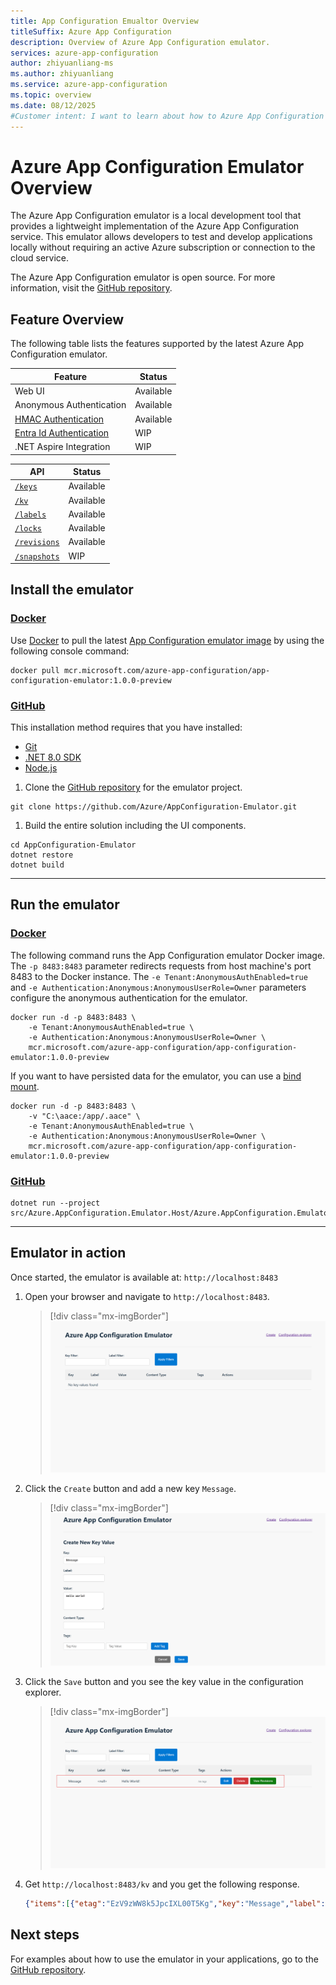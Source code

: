```yaml
---
title: App Configuration Emualtor Overview
titleSuffix: Azure App Configuration
description: Overview of Azure App Configuration emulator.
services: azure-app-configuration
author: zhiyuanliang-ms
ms.author: zhiyuanliang
ms.service: azure-app-configuration
ms.topic: overview
ms.date: 08/12/2025
#Customer intent: I want to learn about how to Azure App Configuration emulator for local development.
---
```


# Azure App Configuration Emulator Overview

The Azure App Configuration emulator is a local development tool that provides a lightweight implementation of the Azure App Configuration service. This emulator allows developers to test and develop applications locally without requiring an active Azure subscription or connection to the cloud service.

The Azure App Configuration emulator is open source. For more information, visit the [GitHub repository](https://github.com/Azure/AppConfiguration-Emulator).

## Feature Overview

The following table lists the features supported by the latest Azure App Configuration emulator.

| Feature                                                          | Status    |
| ---------------------------------------------------------------- | --------- |
| Web UI                                                           | Available |
| Anonymous Authentication                                         | Available |
| [HMAC Authentication](./rest-api-authentication-hmac.md)         | Available |
| [Entra Id Authentication](./rest-api-authentication-azure-ad.md) | WIP       |
| .NET Aspire Integration                                          | WIP       |

| API                                                              | Status    |
| ---------------------------------------------------------------- | --------- |
| [`/keys`](./rest-api-keys.md)                                    | Available |
| [`/kv`](./rest-api-key-value.md)                                 | Available |
| [`/labels`](./rest-api-labels.md)                                | Available |
| [`/locks`](./rest-api-locks.md)                                  | Available |
| [`/revisions`](./rest-api-revisions.md)                          | Available |
| [`/snapshots`](./rest-api-snapshot.md)                           | WIP       |

## Install the emulator

### [Docker](#tab/docker)

Use [Docker](https://hub.docker.com/) to pull the latest [App Configuration emulator image](https://mcr.microsoft.com/artifact/mar/azure-app-configuration/app-configuration-emulator/about) by using the following console command:

```console
docker pull mcr.microsoft.com/azure-app-configuration/app-configuration-emulator:1.0.0-preview
```

### [GitHub](#tab/github)

This installation method requires that you have installed:
* [Git](https://git-scm.com/)
* [.NET 8.0 SDK](https://dotnet.microsoft.com/download/dotnet/8.0)
* [Node.js](https://nodejs.org)

1. Clone the [GitHub repository](https://github.com/Azure/AppConfiguration-Emulator) for the emulator project.

```console
git clone https://github.com/Azure/AppConfiguration-Emulator.git
```

1. Build the entire solution including the UI components.

```console
cd AppConfiguration-Emulator
dotnet restore
dotnet build
```

---

## Run the emulator

### [Docker](#tab/docker)

The following command runs the App Configuration emulator Docker image. The `-p 8483:8483` parameter redirects requests from host machine's port 8483 to the Docker instance. The `-e Tenant:AnonymousAuthEnabled=true` and `-e Authentication:Anonymous:AnonymousUserRole=Owner` parameters configure the anonymous authentication for the emulator.

```console
docker run -d -p 8483:8483 \
    -e Tenant:AnonymousAuthEnabled=true \
    -e Authentication:Anonymous:AnonymousUserRole=Owner \
    mcr.microsoft.com/azure-app-configuration/app-configuration-emulator:1.0.0-preview
```

If you want to have persisted data for the emulator, you can use a [bind mount](https://docs.docker.com/engine/storage/bind-mounts).

```console
docker run -d -p 8483:8483 \
    -v "C:\aace:/app/.aace" \
    -e Tenant:AnonymousAuthEnabled=true \
    -e Authentication:Anonymous:AnonymousUserRole=Owner \
    mcr.microsoft.com/azure-app-configuration/app-configuration-emulator:1.0.0-preview
```

### [GitHub](#tab/github)

```console
dotnet run --project src/Azure.AppConfiguration.Emulator.Host/Azure.AppConfiguration.Emulator.Host.csproj
```

---

## Emulator in action

Once started, the emulator is available at: `http://localhost:8483`

1. Open your browser and navigate to `http://localhost:8483`.

    > [!div class="mx-imgBorder"]
    > ![Screenshot of the emulator UI with no key value.](./media/emulator/ui-empty.png)

1. Click the `Create` button and add a new key `Message`.

    > [!div class="mx-imgBorder"]
    > ![Screenshot of the emulator UI, creating a new key value.](./media/emulator/ui-create.png)

1. Click the `Save` button and you see the key value in the configuration explorer.

    > [!div class="mx-imgBorder"]
    > ![Screenshot of the emulator UI with the new key value.](./media/emulator/ui-updated.png)

1. Get `http://localhost:8483/kv` and you get the following response.

    ```json
    {"items":[{"etag":"EzV9zWW8k5JpcIXL00T5Kg","key":"Message","label":null,"content_type":null,"value":"Hello World!","tags":{},"locked":false,"last_modified":"2025-08-12T16:56:25.384738+00:00"}]}
    ```

## Next steps

For examples about how to use the emulator in your applications, go to the [GitHub repository](https://github.com/Azure/AppConfiguration-Emulator/tree/main/examples).
